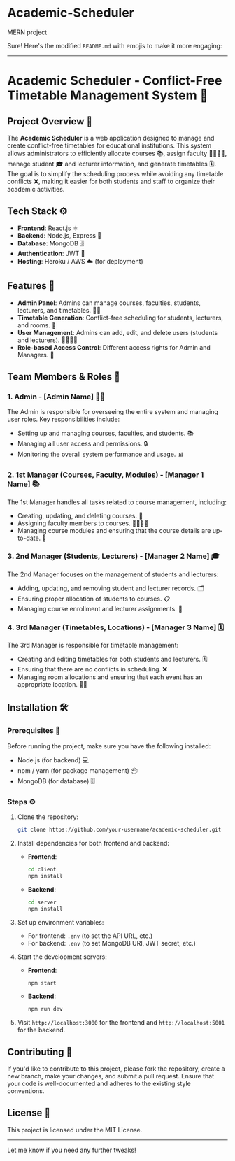 # Academic-Scheduler
MERN project

Sure! Here's the modified `README.md` with emojis to make it more engaging:

---

# Academic Scheduler - Conflict-Free Timetable Management System 📅

## Project Overview 🌟

The **Academic Scheduler** is a web application designed to manage and create conflict-free timetables for educational institutions. This system allows administrators to efficiently allocate courses 📚, assign faculty 👩‍🏫👨‍🏫, manage student 🎓 and lecturer information, and generate timetables 🗓️. The goal is to simplify the scheduling process while avoiding any timetable conflicts ❌, making it easier for both students and staff to organize their academic activities.

## Tech Stack ⚙️

- **Frontend**: React.js ⚛️
- **Backend**: Node.js, Express 🚀
- **Database**: MongoDB 🗄️
- **Authentication**: JWT 🔐
- **Hosting**: Heroku / AWS ☁️ (for deployment)

## Features 🚀

- **Admin Panel**: Admins can manage courses, faculties, students, lecturers, and timetables. 🧑‍💼
- **Timetable Generation**: Conflict-free scheduling for students, lecturers, and rooms. 🏫
- **User Management**: Admins can add, edit, and delete users (students and lecturers). 👨‍💻👩‍💻
- **Role-based Access Control**: Different access rights for Admin and Managers. 🔑

## Team Members & Roles 👥

### 1. **Admin - [Admin Name] 🧑‍💼**
The Admin is responsible for overseeing the entire system and managing user roles. Key responsibilities include:
- Setting up and managing courses, faculties, and students. 📚
- Managing all user access and permissions. 🔒
- Monitoring the overall system performance and usage. 📊

### 2. **1st Manager (Courses, Faculty, Modules) - [Manager 1 Name] 📚**
The 1st Manager handles all tasks related to course management, including:
- Creating, updating, and deleting courses. 📝
- Assigning faculty members to courses. 👨‍🏫👩‍🏫
- Managing course modules and ensuring that the course details are up-to-date. 📑

### 3. **2nd Manager (Students, Lecturers) - [Manager 2 Name] 🎓**
The 2nd Manager focuses on the management of students and lecturers:
- Adding, updating, and removing student and lecturer records. 🗂️
- Ensuring proper allocation of students to courses. 📋
- Managing course enrollment and lecturer assignments. 📝

### 4. **3rd Manager (Timetables, Locations) - [Manager 3 Name] 🗓️**
The 3rd Manager is responsible for timetable management:
- Creating and editing timetables for both students and lecturers. 🗓️
- Ensuring that there are no conflicts in scheduling. ❌
- Managing room allocations and ensuring that each event has an appropriate location. 🏫📍

## Installation 🛠️

### Prerequisites 📝

Before running the project, make sure you have the following installed:

- Node.js (for backend) 💻
- npm / yarn (for package management) 📦
- MongoDB (for database) 🗄️

### Steps ⚙️

1. Clone the repository:
   ```bash
   git clone https://github.com/your-username/academic-scheduler.git
   ```

2. Install dependencies for both frontend and backend:
   - **Frontend**:
     ```bash
     cd client
     npm install
     ```
   - **Backend**:
     ```bash
     cd server
     npm install
     ```

3. Set up environment variables:
   - For frontend: `.env` (to set the API URL, etc.)
   - For backend: `.env` (to set MongoDB URI, JWT secret, etc.)

4. Start the development servers:
   - **Frontend**:
     ```bash
     npm start
     ```
   - **Backend**:
     ```bash
     npm run dev
     ```

5. Visit `http://localhost:3000` for the frontend and `http://localhost:5001` for the backend.

## Contributing 🤝

If you'd like to contribute to this project, please fork the repository, create a new branch, make your changes, and submit a pull request. Ensure that your code is well-documented and adheres to the existing style conventions.

## License 📜

This project is licensed under the MIT License.

---

Let me know if you need any further tweaks!